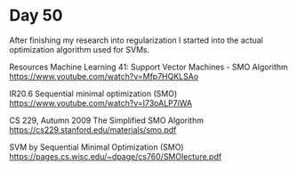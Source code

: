 # Day 50

After finishing my research into regularization I started into the actual optimization algorithm used for SVMs. 

Resources
Machine Learning 41: Support Vector Machines - SMO Algorithm
https://www.youtube.com/watch?v=Mfp7HQKLSAo

IR20.6 Sequential minimal optimization (SMO)
https://www.youtube.com/watch?v=I73oALP7iWA

CS 229, Autumn 2009
The Simplified SMO Algorithm
https://cs229.stanford.edu/materials/smo.pdf

SVM by Sequential Minimal
Optimization (SMO)
https://pages.cs.wisc.edu/~dpage/cs760/SMOlecture.pdf
